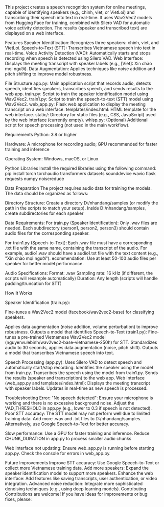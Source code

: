 This project creates a speech recognition system for online meetings, capable of identifying speakers (e.g., chinh, viet, or VietLoi) and transcribing their speech into text in real-time. It uses Wav2Vec2 models from Hugging Face for training, combined with Silero VAD for automatic voice activity detection. The results (speaker and transcribed text) are displayed on a web interface.

Features
Speaker Identification: Recognizes three speakers: chinh, viet, and VietLoi.
Speech-to-Text (STT): Transcribes Vietnamese speech into text in real-time.
Voice Activity Detection (VAD): Automatically starts and stops recording when speech is detected using Silero VAD.
Web Interface: Displays the meeting transcript with speaker labels (e.g., [Viet]: Xin chào mọi người).
Data Augmentation: Applies techniques like noise addition and pitch shifting to improve model robustness.

File Structure
app.py: Main application script that records audio, detects speech, identifies speakers, transcribes speech, and sends results to the web app.
train.py: Script to train the speaker identification model using Wav2Vec2.
train1.py: Script to train the speech-to-text (STT) model using Wav2Vec2.
web_app.py: Flask web application to display the meeting transcript on a web interface.
templates/index.html: HTML template for the web interface.
static/: Directory for static files (e.g., CSS, JavaScript) used by the web interface (currently empty).
whisp.py: (Optional) Additional script for speech processing (not used in the main workflow).

Requirements
Python: 3.8 or higher

Hardware: A microphone for recording audio; GPU recommended for faster training and inference

Operating System: Windows, macOS, or Linux

Python Libraries
Install the required libraries using the following command:
pip install torch torchaudio transformers datasets sounddevice wavio flask requests numpy noisereduce

Data Preparation
The project requires audio data for training the models. The data should be organized as follows:

Directory Structure:
Create a directory D:/nhandang/samples (or modify the path in the scripts to match your setup).
Inside D:/nhandang/samples, create subdirectories for each speaker
 
Data Requirements:
For train.py (Speaker Identification): Only .wav files are needed. Each subdirectory (person1, person2, person3) should contain audio files for the corresponding speaker.

For train1.py (Speech-to-Text): Each .wav file must have a corresponding .txt file with the same name, containing the transcript of the audio. For example, audio1.wav should have a audio1.txt file with the text
content (e.g., "Xin chào mọi người").
ecommendation: Use at least 50-100 audio files per speaker for better model performance.

Audio Specifications:
Format: .wav
Sampling rate: 16 kHz (if different, the scripts will resample automatically)
Duration: Any length (scripts will handle padding/truncation for STT)


How It Works

Speaker Identification (train.py):

Fine-tunes a Wav2Vec2 model (facebook/wav2vec2-base) for classifying speakers.

Applies data augmentation (noise addition, volume perturbation) to improve robustness.
Outputs a model that identifies 
Speech-to-Text (train1.py):
Fine-tunes a pre-trained Vietnamese Wav2Vec2 model (nguyenvulebinh/wav2vec2-base-vietnamese-250h) for STT.
Standardizes audio to 30 seconds, applies data augmentation (noise, pitch shift).
Outputs a model that transcribes Vietnamese speech into text.

Speech Processing (app.py):
Uses Silero VAD to detect speech and automatically start/stop recording.
Identifies the speaker using the model from train.py.
Transcribes the speech using the model from train1.py.
Sends the results (speaker and transcription) to the web app.
Web Interface (web_app.py and templates/index.html):
Displays the meeting transcript with speaker labels.
Updates in real-time as new speech is processed.

Troubleshooting
Error: "No speech detected":
Ensure your microphone is working and there is no excessive background noise.
Adjust the VAD_THRESHOLD in app.py (e.g., lower to 0.3 if speech is not detected).
Poor STT accuracy:
The STT model may not perform well due to limited training data. Add more .wav and .txt files to D:/nhandang/samples.
Alternatively, use Google Speech-to-Text for better accuracy.

Slow performance:
Use a GPU for faster training and inference.
Reduce CHUNK_DURATION in app.py to process smaller audio chunks.

Web interface not updating:
Ensure web_app.py is running before starting app.py.
Check the console for errors in web_app.py.

Future Improvements
Improve STT accuracy: Use Google Speech-to-Text or collect more Vietnamese training data.
Add more speakers: Expand the speaker identification model to support more speakers.
Enhance the web interface: Add features like saving transcripts, user authentication, or video integration.
Advanced noise reduction: Integrate more sophisticated denoising techniques (e.g., using deep learning models).
Contributing
Contributions are welcome! If you have ideas for improvements or bug fixes, please:

